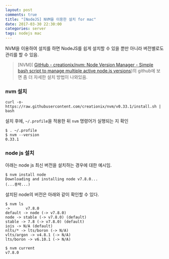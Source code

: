 ```yaml
---
layout: post
comments: true
title: "[NodeJS] NVM을 이용한 설치 for mac"
date: 2017-03-30 22:30:00
categories: server
tags: nodejs mac
---
```


NVM을 이용하여 설치를 하면 NodeJS를 쉽게 설치할 수 있을 뿐만 아니라 버전별로도 관리를 할 수 있음.
>[NVM]( [GitHub - creationix/nvm: Node Version Manager - Simple bash script to manage multiple active node.js versions](https://github.com/creationix/nvm))의 github에 보면 좀 더 자세한 설치 방법이 나와있음.

### nvm 설치
```
curl -o- https://raw.githubusercontent.com/creationix/nvm/v0.33.1/install.sh | bash
```

설치 후에, `~/.profile`을 적용한 뒤 `nvm` 명령어가 실행되는 지 확인
```
$ . ~/.profile
$ nvm --version
0.33.1
```

### node js 설치
아래는 node js 최신 버전을 설치하는 경우에 대한 예시임.
```
$ nvm install node
Downloading and installing node v7.8.0...
(...중략...)
```

설치된 node의 버전은 아래와 같이 확인할 수 있다.
```
$ nvm ls
->       v7.8.0
default -> node (-> v7.8.0)
node -> stable (-> v7.8.0) (default)
stable -> 7.8 (-> v7.8.0) (default)
iojs -> N/A (default)
nlts/* -> lts/boron (-> N/A)
vlts/argon -> v4.8.1 (-> N/A)
lts/boron -> v6.10.1 (-> N/A)

$ nvm current
v7.8.0
```

